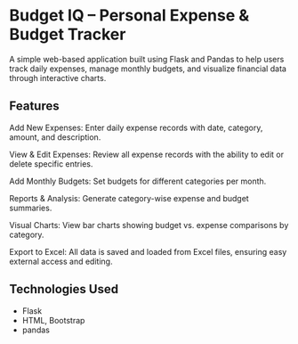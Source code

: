 # Budget IQ – Personal Expense & Budget Tracker #
A simple web-based application built using Flask and Pandas to help users track daily expenses, manage monthly budgets, and visualize financial data through interactive charts.

## Features
Add New Expenses: Enter daily expense records with date, category, amount, and description.

View & Edit Expenses: Review all expense records with the ability to edit or delete specific entries.

Add Monthly Budgets: Set budgets for different categories per month.

Reports & Analysis: Generate category-wise expense and budget summaries.

Visual Charts: View bar charts showing budget vs. expense comparisons by category.

Export to Excel: All data is saved and loaded from Excel files, ensuring easy external access and editing.

## Technologies Used
- Flask
- HTML, Bootstrap
- pandas 
